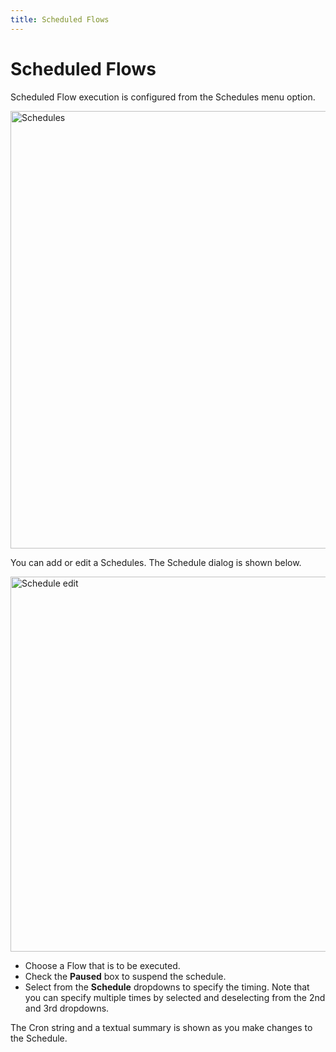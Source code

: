 ```yaml
---
title: Scheduled Flows
---
```


# Scheduled Flows

Scheduled Flow execution is configured from the Schedules menu option.

<img src="/img/flows/schedules/schedules-listing.png" alt="Schedules" width="700" />

You can add or edit a Schedules. The Schedule dialog is shown below.

<img src="/img/flows/schedules/schedules-edit.png" alt="Schedule edit" width="600" />

- Choose a Flow that is to be executed.
- Check the **Paused** box to suspend the schedule.
- Select from the **Schedule** dropdowns to specify the timing. Note that you can specify multiple times by selected and deselecting from the 2nd and 3rd dropdowns.

The Cron string and a textual summary is shown as you make changes to the Schedule.

